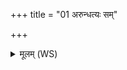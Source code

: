 +++
title = "01 अरुन्धत्यः सम्"

+++
<details><summary>मूलम् (WS)</summary>

अरुन्धत्यः सं वदन्ते गावः प्रव्राजिनीरिव ।  
यमातुरमभिगच्छामावतं कृणु मावतं ॥ १ ॥
</details>